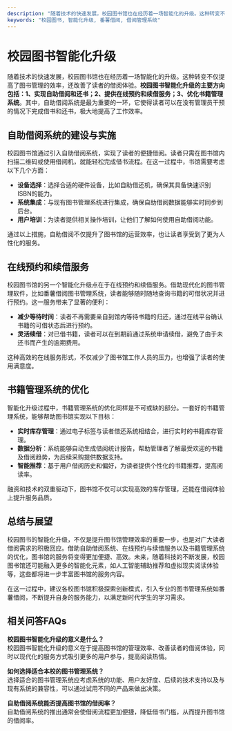 ```yaml
---
description: "随着技术的快速发展，校园图书馆也在经历着一场智能化的升级。这种转变不仅提高了图书管理的效率，还改善了读者的借阅体验。**校园图书智能化升级的主要方向包括：1、实现自助借阅和还书；2、提供在线预约和续借服务；3、优化书籍管理系统**。其中，自助借阅系统是最为重要的一环，它使得读者可以在没有管理员干预的情况下完成借书和还书，极大地提高了工作效率。"
keywords: "校园图书, 智能化升级, 番薯借阅, 借阅管理系统"
---
```

# 校园图书智能化升级

随着技术的快速发展，校园图书馆也在经历着一场智能化的升级。这种转变不仅提高了图书管理的效率，还改善了读者的借阅体验。**校园图书智能化升级的主要方向包括：1、实现自助借阅和还书；2、提供在线预约和续借服务；3、优化书籍管理系统**。其中，自助借阅系统是最为重要的一环，它使得读者可以在没有管理员干预的情况下完成借书和还书，极大地提高了工作效率。

## 自助借阅系统的建设与实施

校园图书馆通过引入自助借阅系统，实现了读者的便捷借阅。读者只需在图书馆内扫描二维码或使用借阅机，就能轻松完成借书流程。在这一过程中，书馆需要考虑以下几个方面：

- **设备选择**：选择合适的硬件设备，比如自助借还机，确保其具备快速识别ISBN的能力。
- **系统集成**：与现有图书管理系统进行集成，确保自助借阅数据能够实时同步到后台。
- **用户培训**：为读者提供相关操作培训，让他们了解如何使用自助借阅功能。

通过以上措施，自助借阅不仅提升了图书馆的运营效率，也让读者享受到了更为人性化的服务。

## 在线预约和续借服务

校园图书馆的另一个智能化升级点在于在线预约和续借服务。借助现代化的图书管理软件，比如番薯借阅图书管理系统，读者能够随时随地查询书籍的可借状况并进行预约。这一服务带来了显著的便利：

- **减少等待时间**：读者不再需要亲自到馆内等待书籍的归还，通过在线平台确认书籍的可借状态后进行预约。
- **灵活续借**：对已借书籍，读者可以在到期前通过系统申请续借，避免了由于未还书而产生的逾期费用。

这种高效的在线服务形式，不仅减少了图书馆工作人员的压力，也增强了读者的使用满意度。

## 书籍管理系统的优化

智能化升级过程中，书籍管理系统的优化同样是不可或缺的部分。一套好的书籍管理系统，能够帮助图书馆实现以下目标：

- **实时库存管理**：通过电子标签与读者借还系统相结合，进行实时的书籍库存管理。
- **数据分析**：系统能够自动生成借阅统计报告，帮助管理者了解最受欢迎的书籍及借阅趋势，为后续采购提供数据支持。
- **智能推荐**：基于用户借阅历史和偏好，为读者提供个性化的书籍推荐，提高阅读率。

融资和技术的双重驱动下，图书馆不仅可以实现高效的库存管理，还能在借阅体验上提升服务品质。

## 总结与展望

校园图书的智能化升级，不仅是提升图书馆管理效率的重要一步，也是对广大读者借阅需求的积极回应。借助自助借阅系统、在线预约与续借服务以及书籍管理系统的优化，图书馆的服务将变得更加便捷、高效。未来，随着科技的不断发展，校园图书馆还可能融入更多的智能化元素，如人工智能辅助推荐和虚拟现实阅读体验等，这些都将进一步丰富图书馆的服务内容。

在这一过程中，建议各校图书馆积极探索创新模式，引入专业的图书管理系统如番薯借阅，不断提升自身的服务能力，以满足新时代学生的学习需求。

## 相关问答FAQs

**校园图书智能化升级的意义是什么？**  
校园图书智能化升级的意义在于提高图书馆的管理效率、改善读者的借阅体验，同时以现代化的服务方式吸引更多的用户参与，提高阅读热情。

**如何选择适合本校的图书管理系统？**  
选择适合的图书管理系统应考虑系统的功能、用户友好度、后续的技术支持以及与现有系统的兼容性，可以通过试用不同的产品来做出决策。

**自助借阅系统能否提高图书馆的借阅率？**  
自助借阅系统的推出通常会使借阅流程更加便捷，降低借书门槛，从而提升图书馆的借阅率。

